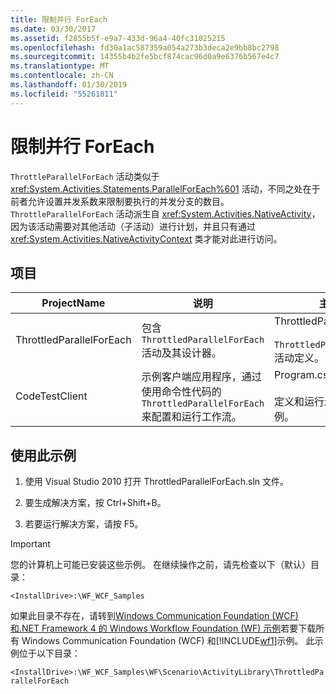 ```yaml
---
title: 限制并行 ForEach
ms.date: 03/30/2017
ms.assetid: f2855b5f-e9a7-433d-96a4-40fc31025215
ms.openlocfilehash: fd30a1ac587359a054a273b3deca2e9bb8bc2798
ms.sourcegitcommit: 14355b4b2fe5bcf874cac96d0a9e6376b567e4c7
ms.translationtype: MT
ms.contentlocale: zh-CN
ms.lasthandoff: 01/30/2019
ms.locfileid: "55261811"
---
```

# <a name="throttled-parallel-foreach"></a>限制并行 ForEach

`ThrottleParallelForEach` 活动类似于 <xref:System.Activities.Statements.ParallelForEach%601> 活动，不同之处在于前者允许设置并发系数来限制要执行的并发分支的数目。 `ThrottleParallelForEach` 活动派生自 <xref:System.Activities.NativeActivity>，因为该活动需要对其他活动（子活动）进行计划，并且只有通过 <xref:System.Activities.NativeActivityContext> 类才能对此进行访问。

## <a name="projects"></a>项目

|**ProjectName**|**说明**|**主要文件**|
|-|-|-|
|ThrottledParallelForEach|包含 `ThrottledParallelForEach` 活动及其设计器。|ThrottledParallelForEach.cs<br /><br /> `ThrottledParallelForEach` 活动定义。|
|CodeTestClient|示例客户端应用程序，通过使用命令性代码的 `ThrottledParallelForEach` 来配置和运行工作流。|Program.cs<br /><br /> 定义和运行示例工作流的实例。|

## <a name="to-use-this-sample"></a>使用此示例

1. 使用 Visual Studio 2010 打开 ThrottledParallelForEach.sln 文件。

2. 要生成解决方案，按 Ctrl+Shift+B。

3. 若要运行解决方案，请按 F5。

> [!IMPORTANT]
> 您的计算机上可能已安装这些示例。 在继续操作之前，请先检查以下（默认）目录：
>
> `<InstallDrive>:\WF_WCF_Samples`
>
> 如果此目录不存在，请转到[Windows Communication Foundation (WCF) 和.NET Framework 4 的 Windows Workflow Foundation (WF) 示例](https://go.microsoft.com/fwlink/?LinkId=150780)若要下载所有 Windows Communication Foundation (WCF) 和[!INCLUDE[wf1](../../../../includes/wf1-md.md)]示例。 此示例位于以下目录：
>
> `<InstallDrive>:\WF_WCF_Samples\WF\Scenario\ActivityLibrary\ThrottledParallelForEach`